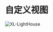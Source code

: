 # 自定义视图

![XL-LightHouse](https://lighthousedp-1300542249.cos.ap-nanjing.myqcloud.com/screenshot_v2/38.jpg)





